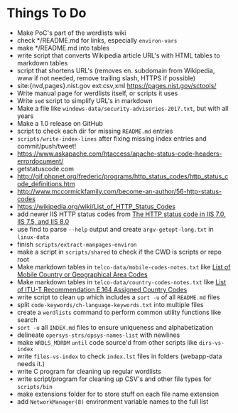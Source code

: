 Things To Do
============

* Make PoC's part of the werdlists wiki
* check */README.md for links, especially `environ-vars`
* make */README.md into tables
* write script that converts Wikipedia article URL's with HTML tables to markdown tables
* script that shortens URL's (removes en. subdomain from Wikipedia, www if not needed, remove trailing slash, HTTPS if possible)
* site:{nvd,pages}.nist.gov ext:csv,xml https://pages.nist.gov/sctools/
* Write manual page for werdlists itself, or scripts it uses
* Write `sed` script to simplify URL's in markdown
* Make a file like `windows-data/security-advisories-2017.txt`, but with all years
* Make a 1.0 release on GitHub
* script to check each dir for missing `README.md` entries
* `scripts/write-index-lines` after fixing missing index entries and commit/push/tweet!
* https://www.askapache.com/htaccess/apache-status-code-headers-errordocument/
* getstatuscode.com
* http://gif.phpnet.org/frederic/programs/http_status_codes/http_status_code_definitions.htm
* http://www.mccormickfamily.com/become-an-author/56-http-status-codes
* https://wikipedia.org/wiki/List_of_HTTP_Status_Codes
* add newer IIS HTTP status codes from [The HTTP status code in IIS 7.0, IIS 7.5, and IIS 8.0](https://support.microsoft.com/en-us/help/943891/the-http-status-code-in-iis-7-0--iis-7-5--and-iis-8-0)
* use find to parse `--help` output and create `argv-getopt-long.txt` in `linux-data`
* finish `scripts/extract-manpages-environ`
* make a script in `scripts/shared` to check if the CWD is scripts or repo root
* Make markdown tables in `telco-data/mobile-codes-notes.txt` like [List of Mobile Country or Geographical Area Codes](https://www.itu.int/dms_pub/itu-t/opb/sp/T-SP-E.212A-2017-PDF-E.pdf)
* Make markdown tables in `telco-data/country-codes-notes.txt` like [List of ITU-T Recommendation E.164 Assigned Country Codes](https://www.itu.int/itudoc/itu-t/ob-lists/icc/e164_763.pdf)
* write script to clean up which includes a `sort -u` of all `README.md` files
* split `code-keywords/ch-language-keywords.txt` into multiple files
* create a `werdlists` command to perform common utility functions like search
* `sort -u` all `INDEX.md` files to ensure uniqueness and alphabetization
* delineate `opersys-strs/opsys-names-list` with newlines
* make `WRDLS_MDRDM` `until` code source'd from other scripts like `dirs-vs-index`
* write `files-vs-index` to check `index.lst` files in folders (webapp-data needs it.)
* write C program for cleaning up regular wordlists
* write script/program for cleaning up CSV's and other file types for `scripts/bin`
* make extensions folder for to store stuff on each file name extension
* add `NetworkManager(8)` environment variable names to the full list
